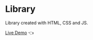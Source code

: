 # Library

Library created with HTML, CSS and JS.

[Live Demo](https://darianmorat.github.io/library-app/) 👈
